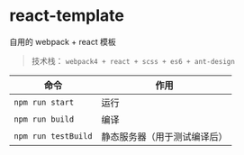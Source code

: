 # react-template
自用的 webpack + react 模板

>技术栈： `webpack4 + react + scss + es6 + ant-design`

命令|作用
-|-
`npm run start`|运行
`npm run build`|编译
`npm run testBuild`|静态服务器（用于测试编译后）
